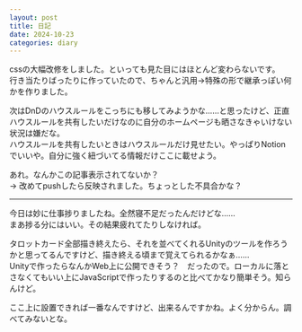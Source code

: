 ```yaml
---
layout: post
title: 日記
date: 2024-10-23
categories: diary
---
```

cssの大幅改修をしました。といっても見た目にはほとんど変わらないです。  
行き当たりばったりに作っていたので、ちゃんと汎用→特殊の形で継承っぽい何かを作りました。

次はDnDのハウスルールをこっちにも移してみようかな……と思ったけど、正直ハウスルールを共有したいだけなのに自分のホームページも晒さなきゃいけない状況は嫌だな。  
ハウスルールを共有したいときはハウスルールだけ見せたい。やっぱりNotionでいいや。自分に強く紐づいてる情報だけここに載せよう。

あれ。なんかこの記事表示されてないか？  
→ 改めてpushしたら反映されました。ちょっとした不具合かな？

---

今日は妙に仕事捗りましたね。全然寝不足だったんだけどな……  
まあ捗る分にはいい。その結果疲れてたりしなければ。

タロットカード全部描き終えたら、それを並べてくれるUnityのツールを作ろうかと思ってるんですけど、描き終える頃まで覚えてられるかなぁ……  
Unityで作ったらなんかWeb上に公開できそう？　だったので。ローカルに落とさなくてもいい上にJavaScriptで作ったりするのと比べてかなり簡単そう。知らんけど。

ここ上に設置できれば一番なんですけど、出来るんですかね。よく分からん。調べてみないとな。

